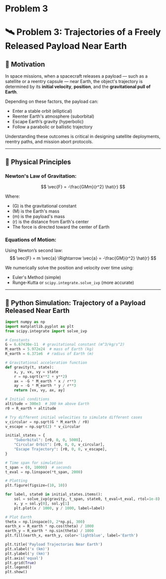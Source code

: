 # Problem 3
# 🛰️ Problem 3: Trajectories of a Freely Released Payload Near Earth

## 🎯 Motivation

In space missions, when a spacecraft releases a payload — such as a satellite or a reentry capsule — near Earth, the object's trajectory is determined by its **initial velocity**, **position**, and the **gravitational pull of Earth**.

Depending on these factors, the payload can:
- Enter a stable orbit (elliptical)
- Reenter Earth's atmosphere (suborbital)
- Escape Earth’s gravity (hyperbolic)
- Follow a parabolic or ballistic trajectory

Understanding these outcomes is critical in designing satellite deployments, reentry paths, and mission abort protocols.

---

## 🌌 Physical Principles

### Newton's Law of Gravitation:
$$
\vec{F} = -\frac{GMm}{r^2} \hat{r}
$$

Where:
- \(G\) is the gravitational constant
- \(M\) is the Earth's mass
- \(m\) is the payload's mass
- \(r\) is the distance from Earth's center
- The force is directed toward the center of Earth

### Equations of Motion:

Using Newton’s second law:
$$
\vec{F} = m \vec{a} \Rightarrow \vec{a} = -\frac{GM}{r^2} \hat{r}
$$

We numerically solve the position and velocity over time using:
- Euler's Method (simple)
- Runge-Kutta or `scipy.integrate.solve_ivp` (more accurate)

---

## 🧮 Python Simulation: Trajectory of a Payload Released Near Earth

```python
import numpy as np
import matplotlib.pyplot as plt
from scipy.integrate import solve_ivp

# Constants
G = 6.67430e-11  # gravitational constant (m^3/kg/s^2)
M_earth = 5.972e24  # mass of Earth (kg)
R_earth = 6.371e6  # radius of Earth (m)

# Gravitational acceleration function
def gravity(t, state):
    x, y, vx, vy = state
    r = np.sqrt(x**2 + y**2)
    ax = -G * M_earth * x / r**3
    ay = -G * M_earth * y / r**3
    return [vx, vy, ax, ay]

# Initial conditions
altitude = 300e3  # 300 km above Earth
r0 = R_earth + altitude

# Try different initial velocities to simulate different cases
v_circular = np.sqrt(G * M_earth / r0)
v_escape = np.sqrt(2) * v_circular

initial_states = {
    "Suborbital": [r0, 0, 0, 5000],
    "Circular Orbit": [r0, 0, 0, v_circular],
    "Escape Trajectory": [r0, 0, 0, v_escape],
}

# Time span for simulation
t_span = (0, 10000)  # seconds
t_eval = np.linspace(*t_span, 2000)

# Plotting
plt.figure(figsize=(10, 10))

for label, state0 in initial_states.items():
    sol = solve_ivp(gravity, t_span, state0, t_eval=t_eval, rtol=1e-8)
    x, y = sol.y[0], sol.y[1]
    plt.plot(x / 1000, y / 1000, label=label)

# Plot Earth
theta = np.linspace(0, 2*np.pi, 300)
earth_x = R_earth * np.cos(theta) / 1000
earth_y = R_earth * np.sin(theta) / 1000
plt.fill(earth_x, earth_y, color='lightblue', label='Earth')

plt.title('Payload Trajectories Near Earth')
plt.xlabel('x (km)')
plt.ylabel('y (km)')
plt.axis('equal')
plt.grid(True)
plt.legend()
plt.show()
